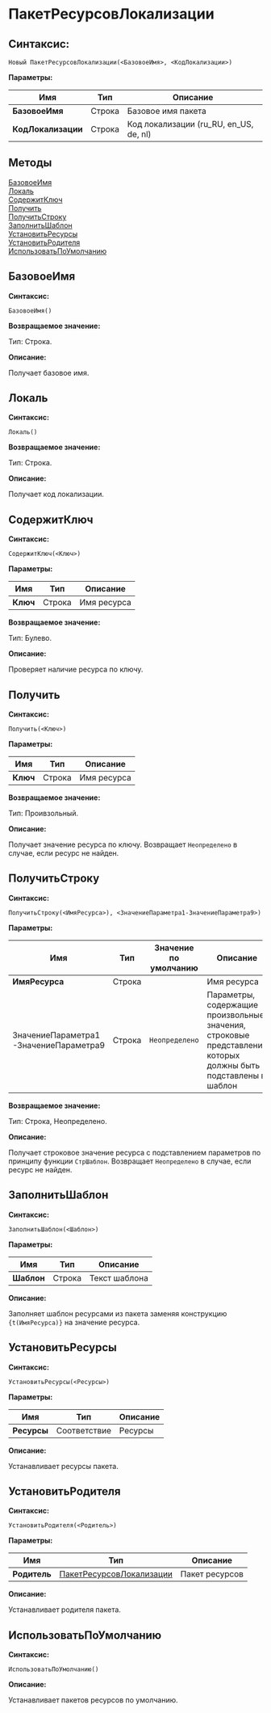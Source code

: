# ПакетРесурсовЛокализации

## Синтаксис:

```bsl
Новый ПакетРесурсовЛокализации(<БазовоеИмя>, <КодЛокализации>)
```

**Параметры:**

| Имя | Тип | Описание |
| -- | -- | -- |
| **БазовоеИмя** | Строка | Базовое имя пакета |
| **КодЛокализации** | Строка |  Код локализации (ru_RU, en_US, de, nl) |


## Методы

[БазовоеИмя](#базовоеимя) </br>
[Локаль](#локаль) </br>
[СодержитКлюч](#содержитключ) </br>
[Получить](#получить) </br>
[ПолучитьСтроку](#получитьстроку) </br>
[ЗаполнитьШаблон](#заполнитьшаблон) </br>
[УстановитьРесурсы](#установитьресурсы) </br>
[УстановитьРодителя](#установитьродителя) </br>
[ИспользоватьПоУмолчанию](#использоватьпоумолчанию)


## БазовоеИмя

**Синтаксис:**

```bsl
БазовоеИмя()
```

**Возвращаемое значение:**

Тип: Строка.

**Описание:**

Получает базовое имя.


## Локаль

**Синтаксис:**

```bsl
Локаль()
```

**Возвращаемое значение:**

Тип: Строка.

**Описание:**

Получает код локализации.


## СодержитКлюч

**Синтаксис:**

```bsl
СодержитКлюч(<Ключ>)
```

**Параметры:**

| Имя | Тип | Описание |
| -- | -- | -- |
| **Ключ** | Строка | Имя ресурса |

**Возвращаемое значение:**

Тип: Булево.

**Описание:**

Проверяет наличие ресурса по ключу.


## Получить

**Синтаксис:**

```bsl
Получить(<Ключ>)
```

**Параметры:**

| Имя | Тип | Описание |
| -- | -- | -- |
| **Ключ** | Строка | Имя ресурса |

**Возвращаемое значение:**

Тип: Проивзольный.

**Описание:**

Получает значение ресурса по ключу. Возвращает `Неопределено` в случае, если ресурс не найден.


## ПолучитьСтроку

**Синтаксис:**

```bsl
ПолучитьСтроку(<ИмяРесурса>), <ЗначениеПараметра1-ЗначениеПараметра9>)
```

**Параметры:**

| Имя | Тип |  Значение по умолчанию | Описание |
| -- | -- | -- | -- |
| **ИмяРесурса** | Строка | | Имя ресурса |
| ЗначениеПараметра1-ЗначениеПараметра9 | Строка | `Неопределено` | Параметры, содержащие произвольные значения, строковые представления которых должны быть подставлены в шаблон |

**Возвращаемое значение:**

Тип: Строка, Неопределено.

**Описание:**

Получает строковое значение ресурса с подставлением параметров по принципу функции `СтрШаблон`. Возвращает `Неопределено` в случае, если ресурс не найден.


## ЗаполнитьШаблон

**Синтаксис:**

```bsl
ЗаполнитьШаблон(<Шаблон>)
```

**Параметры:**

| Имя | Тип | Описание |
| -- | -- | -- |
| **Шаблон** | Строка | Текст шаблона |

**Описание:**

Заполняет шаблон ресурсами из пакета заменяя конструкцию `{t(ИмяРесурса)}` на значение ресурса.


## УстановитьРесурсы

**Синтаксис:**

```bsl
УстановитьРесурсы(<Ресурсы>)
```

**Параметры:**

| Имя | Тип | Описание |
| -- | -- | -- |
| **Ресурсы** | Соответствие | Ресурсы |

**Описание:**

Устанавливает ресурсы пакета.


## УстановитьРодителя

**Синтаксис:**

```bsl
УстановитьРодителя(<Родитель>)
```

**Параметры:**

| Имя | Тип | Описание |
| -- | -- | -- |
| **Родитель** | [ПакетРесурсовЛокализации](ПакетРесурсовЛокализации.md) | Пакет ресурсов |

**Описание:**

Устанавливает родителя пакета.


## ИспользоватьПоУмолчанию

**Синтаксис:**

```bsl
ИспользоватьПоУмолчанию()
```

**Описание:**

Устанавливает пакетов ресурсов по умолчанию.